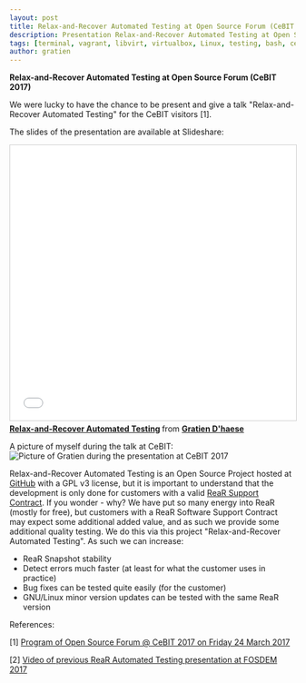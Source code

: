 ```yaml
---
layout: post
title: Relax-and-Recover Automated Testing at Open Source Forum (CeBIT 2017)
description: Presentation Relax-and-Recover Automated Testing at Open Source Forum (CeBIT 2017)
tags: [terminal, vagrant, libvirt, virtualbox, Linux, testing, bash, centos, tutorial, howto, it3 consultants]
author: gratien
---
```


<strong>Relax-and-Recover Automated Testing at Open Source Forum (CeBIT 2017)</strong>

We were lucky to have the chance to be present and give a talk "Relax-and-Recover Automated Testing" for the CeBIT visitors [1].

The slides of the presentation are available at Slideshare:

 <iframe src="//www.slideshare.net/slideshow/embed_code/key/2L1XovGt4LKGQZ" width="595" height="485" frameborder="0" marginwidth="0" marginheight="0" scrolling="no" style="border:1px solid #CCC; border-width:1px; margin-bottom:5px; max-width: 100%;" allowfullscreen> </iframe> <div style="margin-bottom:5px"> <strong> <a href="//www.slideshare.net/gratien_dhaese/relaxandrecover-automated-testing" title="Relax-and-Recover Automated Testing" target="_blank">Relax-and-Recover Automated Testing</a> </strong> from <strong><a target="_blank" href="//www.slideshare.net/gratien_dhaese">Gratien D&#x27;haese</a></strong> </div>


A picture of myself during the talk at CeBIT:
<img src="{{ site.url }}/images/gratien_at-cebit_2017.jpg" alt="Picture of Gratien during the presentation at CeBIT 2017">

Relax-and-Recover Automated Testing is an Open Source Project hosted at [GitHub](https://github.com/gdha/rear-automated-testing) with a GPL v3 license, but it is important to understand that the development is only done for customers with a valid [ReaR Support Contract](https://www.it3.be/rear-support/index.html).
If you wonder - why? We have put so many energy into ReaR (mostly for free), but customers with a ReaR Software Support Contract may expect some additional added value, and as such we provide some additional quality testing. We do this via this project "Relax-and-Recover Automated Testing". As such we can increase:

 - ReaR Snapshot stability
 - Detect errors much faster (at least for what the customer uses in practice)
 - Bug fixes can be tested quite easily (for the customer)
 - GNU/Linux minor version updates can be tested with the same ReaR version




References:

[1] [Program of Open Source Forum @ CeBIT 2017 on Friday 24 March 2017](http://www.linux-magazin.de/VIDEOS/Konferenzvideos/CeBIT-Open-Source-Forum-2017#freitag)

[2] [Video of previous ReaR Automated Testing presentation at FOSDEM 2017](https://ftp.fau.de/fosdem/2017/AW1.121/backup_dr_automated_testing.vp8.webm)

